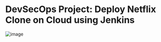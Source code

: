 <h1>DevSecOps Project: Deploy Netflix Clone on Cloud using Jenkins</h1>

![image](https://github.com/michaelmorley1/DevSecOps-Project/assets/39282112/541655e0-c6f6-46d5-9846-82b73fe6f4d6)
